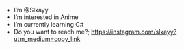 -  I’m @Slxayy
-  I’m interested in Anime
-  I’m currently learning C# 
-  Do you want to reach me?;
   https://instagram.com/slxayy?utm_medium=copy_link
